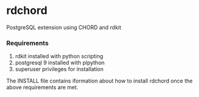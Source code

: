 rdchord
=======

PostgreSQL extension using CHORD and rdkit
<h3>Requirements</h3>
<ol>
<li>rdkit installed with python scripting
<li>postgresql 9 installed with plpython
<li>superuser privileges for installation
</ol>
The INSTALL file contains iformation about how to install rdchord
once the above requirements are met.
